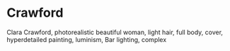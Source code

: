 # Crawford
Clara Crawford, photorealistic beautiful woman, light hair, full body, cover, hyperdetailed painting, luminism, Bar lighting, complex

